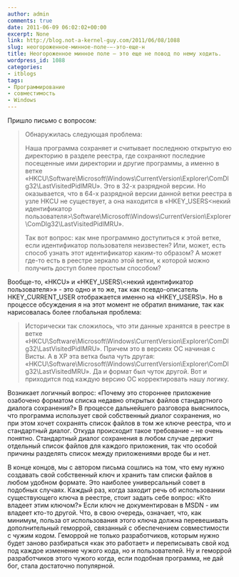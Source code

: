 ```yaml
---
author: admin
comments: true
date: 2011-06-09 06:02:02+00:00
excerpt: None
link: http://blog.not-a-kernel-guy.com/2011/06/08/1088
slug: неогороженное-минное-поле-–-это-еще-н
title: Неогороженное минное поле – это еще не повод по нему ходить.
wordpress_id: 1088
categories:
- itblogs
tags:
- Программирование
- совместимость
- Windows
---
```


Пришло письмо с вопросом:




<blockquote>Обнаружилась следующая проблема:

Наша программа сохраняет и считывает последнюю открытую ею директорию в разделе реестра, где сохраняют последние посещенные ими директории и другие программы, а именно в ветке «HKCU\Software\Microsoft\Windows\CurrentVersion\Explorer\ComDlg32\LastVisitedPidlMRU». Это в 32-х разрядной версии. Но оказывается, что в 64-х разрядной версии данной ветки реестра в узле HKCU не существует, а она находится в «HKEY_USERS\<некий идентификатор пользователя>\Software\Microsoft\Windows\CurrentVersion\Explorer\ComDlg32\LastVisitedPidlMRU».

Так вот вопрос: как мне программно доступиться к этой ветке, если идентификатор пользователя неизвестен? Или, может, есть способ узнать этот идентификатор каким-то образом? А может где-то есть в реестре зеркало этой ветки, к которой можно получить доступ более простым способом?</blockquote>



<!-- more -->Вообще-то, «HKCU» и «HKEY_USERS\<некий идентификатор пользователя>» - это одно и то же, так как псевдо-описатель HKEY_CURRENT_USER отображается именно на «HKEY_USERS\<SID пользователя>».  Но в процессе обсуждения я на этот момент не обратил внимание, так как нарисовалась более глобальная проблема:



<blockquote>Исторически так сложилось, что эти данные хранятся в реестре в ветке «HKCU\Software\Microsoft\Windows\CurrentVersion\Explorer\ComDlg32\LastVisitedPidlMRU». Причем это в версиях ОС начиная с Висты. А в ХР эта ветка была чуть другая: «HKCU\Software\Microsoft\Windows\CurrentVersion\Explorer\ComDlg32\LastVisitedMRU». Да и формат был чуток другой. Вот и приходится под каждую версию ОС корректировать нашу логику.</blockquote>



Возникает логичный вопрос: «Почему это стороннее приложение озабочено форматом списка недавно открытых файлов стандартного диалога сохранения?» В процессе дальнейшего разговора выяснилось, что программа использует свой собственный диалог сохранения, но при этом хочет сохранять список файлов в том же ключе реестра, что и стандартный диалог. Откуда происходит такое требование – не очень понятно. Стандартный диалог сохранения в любом случае держит отдельный список файлов для каждого приложения, так что особой причины разделять список между приложениями вроде бы и нет. 

В конце концов, мы с автором письма сошлись на том, что ему нужно создавать свой собственный ключ и хранить там списки файлов в любом удобном формате. Это наиболее универсальный совет в подобных случаях. Каждый раз, когда заходит речь об использовании существующего ключа в реестре, стоит задать себе вопрос: «Кто владеет этим ключом?» Если ключ не документирован в MSDN - им владеет кто-то другой. Что, в свою очередь, означает, что, как минимум, польза от использования этого ключа должна перевешивать дополнительный геморрой, связанный с обеспечением совместимости с чужим кодом. Геморрой не только разработчиков, которым нужно будет заново разбираться «как это работает» и переписывать свой код под каждое изменение чужого кода, но и пользователей. Ну и геморрой разработчиков этого чужого когда, если подобная программа, не дай бог, стала достаточно популярной.

